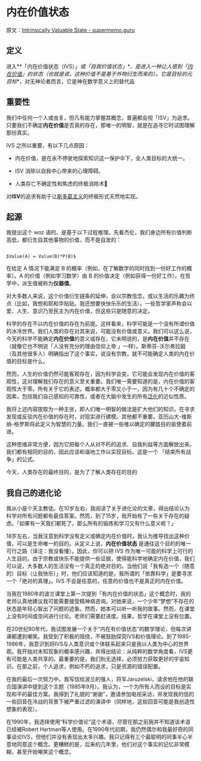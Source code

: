 # 内在价值状态

原文：[Intrinsically Valuable State - supermemo.guru](https://supermemo.guru/wiki/Intrinsically_Valuable_State)

## 定义

进入**「内在价值状态（IVS）」**或*「自我价值状态」*，是进入一种让人感到「**[内在价值](https://en.wikipedia.org/wiki/Intrinsic_value_(ethics))**」的状态（也就是说，这种价值不是基于外物衍生而来的）。它是**目标的元目标**，对无神论者而言，它是神在数学意义上的替代品

## 重要性

我们中任何一个人或虫豸，但凡有能力掌握其概念，普遍都会视「ISV」为追求。只要我们不确定**内在价值**是否真的存在，那唯一的明智，就是在追寻它时试图理解那份真实。

IVS 之所以重要，有以下几点原因：

- 内在价值，是在永不停驶地探索知识这一保护伞下，全人类目标的大统一。

- ISV 消除以自我中心带来的心理障碍。

- 人类存亡不确定性和焦虑的终极消除术🌲

对**ISV**的追求有助于让[斯多葛主义](https://supermemo.guru/wiki/Stoicism)的终极形式天然地实现。

## 起源

我提出这个 woz 语的，是基于以下过程推理。先看杰伦，我们身边所有价值判断高低，都衍生自其他事物的价值，而不是自发的：

```

$Value(A) = Value(B)*P(B)$

```

在给定 A 情况下能满足 B 的概率（例如，在了解数学的同时找到一份好工作的概率）。A 的价值（例如学习数学）由 B 的价值决定（例如获得一份好工作）。在哲学中，派生值被称为**仪器值**。

对大多数人来说，这个价值衍生链条的延伸，会以宗教信念，或以生活的乐趣为终点（比如，我想和耶和华贴贴，我还想要快快乐乐的生活）。一些哲学家声称会以爱、人生、意识乃至民主为内在价值，但这些只是随意的决定。

科学的存在不以内在价值的存在为前提。这样看来，科学可能是一个没有所谓价值的冰冷世界。我们人类的存在对其来说，可能没有价值或意义。我们可以这么说，今天的科学不能确定**内在价值**的意义或存在。它未明说的，是**内在价值**并不存在（就像它也不明说「人没有充分的理由信仰上帝 」一样）。斯蒂芬-沃尔弗拉姆（及其他很多人）明确指出了这个事实，说没有宗教，就不可能确定人类的内在价值的目标是什么。

然而，人生的价值仍然可能客观存在，因为科学会变。它可能会发现内在价值的客观性，这对理解我们存在的意义至关重要。我们唯一需要知道的是，内在价值的客观性大于零。所有关于它的表述，概率都大于零又小于一，因为有几十个不确定的因素，包括我们自己感知的可靠性，或者在大脑中发生的所有[泛化](https://supermemo.guru/wiki/Generalization)的近似性质。

我将上述内容提取为一种主张，即人们唯一明智的做法是扩大他们的知识，在寻求发现或反驳内在价值的存在时，对现实进行建模。其他都不重要。亚历山大-维斯纳-格罗斯将此定义为智慧的力量。我们一直被一些难以确定的朦胧目的驱使着前进。

这种思维非常方便，因为它把每个人从对不朽的追求、自我利益等方面解放出来。我们都有相同的目的，因此应该和谐地工作以实现目标。这是一个 「结束所有战争」的公式。

今天，人类存在的最终目的，是为了了解人类存在的目的

## 我自己的进化论

我从小是个天主教徒。在10岁左右，我阅读了关于进化论的文章，得出结论认为科学对所有问题都有最佳答案。然而，到了15岁，我开始有了一些关于存在的疑虑。「如果有一天我们都死了，那么所有的锻炼和学习又有什么意义呢？」

18岁左右，当我注意到科学没有定义或确定内在价值时，我认为推导找出这种价值，可以是生命唯一的目的。从定义上说，**内在价值状态** 是通往这个目的的唯一可行之路（译注：我没看懂）。因此，你可以把 IVS 作为唯一可能的科学上可行的人生目的。由于宗教或快乐不能提供一些证据，使得能科学地确定内在价值，我们可以说，大多数人的生活没有一个真正的绝对目的。当他们说「我有选一个（随意的）目标（让我快乐）」时，他们应该知道的是，我所谓的「依靠科学」是要寻求一个「绝对的真理」。IVS 不会是任意的，任意的价值也不是真正的内在价值。

当我在1980年的波兰课堂上第一次提到「有内在价值的状态」这个概念时，我的老师认真地建议我可能需要接受精神病咨询。对她来说，一个少年“梦想”不存在的状态是年轻心智出了问题的迹象。然而，她本可以听一听我的故事。然而，在课堂上没有时间或空间进行讨论。老师们需要赶进度。结果，哲学在课堂上没有位置。

在20世纪80年代，我试图发展一个关于“内在有价值状态”的数学理论，但每次讲课都遭到嘲笑。我受到了积极的阻挠，不被鼓励探究IVS和价值理论。到了1985-1986年，我意识到将IVS与人类意识或个体联系起来只是我以人类为中心的世界观。我开始对未知现象的概率感兴趣，并得出结论：从纯粹的数学角度看，IVS更有可能是人类共享的。最重要的是，我们别无选择，必须努力获取更好的宇宙知识。在那之前，个人追求，例如不朽的追求，只是资源的错误配置。

在我的最后一次努力中，我写信给波兰的强人，将军Jaruzelski，请求他在他的联合国演讲中提到这个主题（1985年9月）。我认为，一个为所有人而设的目标是实现和平的最佳方案。我得到了礼貌的“谢谢”，邀请参加电视采访，并发现我的信的一些回音在冷战的背景下被严重过滤的演讲中（同样地，这些回音可能是我创造性想象的表现）。

在1990年，我选择使用“科学价值论”这个术语，尽管在那之前我并不知道该术语已经被Robert Hartman等人使用。在1990年代初期，我仍然偶尔和我最好奇的同事谈论IVS，但他们并没有表现出太多兴趣。我只记得有三个最聪明的同事半心半意地同意这个概念。更糟糕的是，后来的几年里，他们对这个事实的记忆非常模糊，甚至开始嘲笑这个概念。